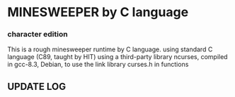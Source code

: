 # MINESWEEPER by C language
### character edition
This is a rough minesweeper runtime by C language.
using standard C language (C89, taught by HIT)
using a third-party library ncurses, compiled in gcc-8.3, Debian, to use the link library curses.h in functions

## UPDATE LOG
